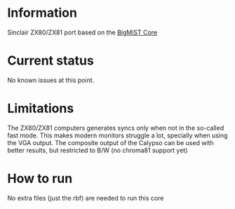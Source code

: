 # Information
Sinclair ZX80/ZX81 port based on the [BigMiST Core](https://github.com/BigMist/Sinclair_ZX8X)
# Current status
No known issues at this point.
# Limitations
The ZX80/ZX81 computers generates syncs only when not in the so-called fast mode. This makes modern monitors struggle a lot, specially when using the VGA output. The composite output of the Calypso can be used with better results, but restricted to B/W (no chroma81 support yet) 
# How to run
No extra files (just the rbf) are needed to run this core
